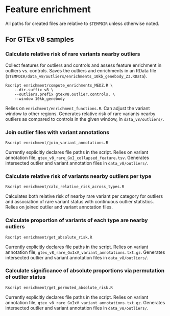 Feature enrichment
====================

All paths for created files are relative to `$TEMPDIR` unless otherwise noted.

For GTEx v8 samples
-------------------

### Calculate relative risk of rare variants nearby outliers
Collect features for outliers and controls and assess feature enrichment in outliers vs. controls.
Saves the outliers and enrichments in an RData file (`$TEMPDIR/data_v8/outliers/enrichments_10kb_genebody_Z3.RData`).
```
Rscript enrichment/compute_enrichments_MEDZ.R \
	--dir.suffix v8 \
	--outliers.prefix gtexV8.outlier.controls. \
	--window 10kb_genebody
```
Relies on `enrichment/enrichment_functions.R`. Can adjust the variant window to other regions. Generates relative risk of rare variants nearby outliers as compared to controls in the given window, in `data_v8/outliers/`.

### Join outlier files with variant annotations
```
Rscript enrichment/join_variant_annotations.R
```
Currently explicitly declares file paths in the script. Relies on variant annotation file, `gtex_v8_rare_GxI_collapsed_feature.tsv`. Generates intersected outlier and variant annotation files in `data_v8/outliers/`.

### Calculate relative risk of variants nearby outliers per type
```
Rscript enrichment/calc_relative_risk_across_types.R
```
Calculates both relative risk of nearby rare variant per category for outliers and association of rare variant status with continuous outlier statistics. Relies on joined outlier and variant annotation files.

### Calculate proportion of variants of each type are nearby outliers
```
Rscript enrichment/get_absolute_risk.R
```
Currently explicitly declares file paths in the script. Relies on variant annotation file, `gtex_v8_rare_GxIxV_variant_annotations.txt.gz`. Generates intersected outlier and variant annotation files in `data_v8/outliers/`.

### Calculate significance of absolute proportions via permutation of outlier status
```
Rscript enrichment/get_permuted_absolute_risk.R
```
Currently explicitly declares file paths in the script. Relies on variant annotation file, `gtex_v8_rare_GxIxV_variant_annotations.txt.gz`. Generates intersected outlier and variant annotation files in `data_v8/outliers/`.



